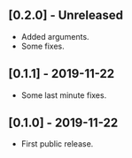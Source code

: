 ## [0.2.0] - Unreleased

* Added arguments.
* Some fixes.

## [0.1.1] - 2019-11-22

* Some last minute fixes.

## [0.1.0] - 2019-11-22

* First public release.
